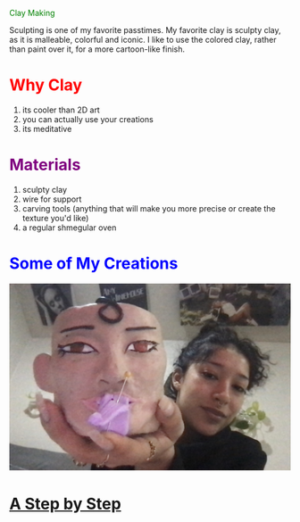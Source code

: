 <span style="color:Green">Clay Making

Sculpting is one of my favorite passtimes. My favorite clay is sculpty clay, as it is malleable, colorful and iconic. I like to use the colored clay, rather than paint over it, for a more cartoon-like finish.
# <span style="color:red"> Why Clay
1. its cooler than 2D art
2. you can actually use your creations
3. its meditative

# <span style="color:purple"> Materials
1. sculpty clay
2. wire for support
3. carving tools (anything that will make you more precise or create the texture you'd like)
4. a regular shmegular oven

# <span style="color:blue"> Some of My Creations
![alt text](clei.jpg)

# [A Step by Step](https://www.tiktok.com/t/ZT8EaSncx/)
